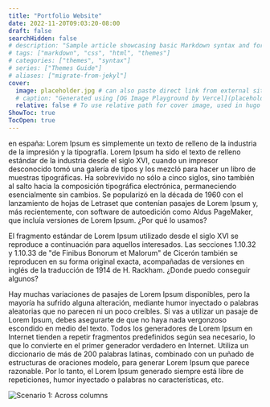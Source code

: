 ```yaml
---
title: "Portfolio Website"
date: 2022-11-20T09:03:20-08:00
draft: false
searchHidden: false
# description: "Sample article showcasing basic Markdown syntax and formatting for HTML elements."
# tags: ["markdown", "css", "html", "themes"]
# categories: ["themes", "syntax"]
# series: ["Themes Guide"]
# aliases: ["migrate-from-jekyl"]
cover:
  image: placeholder.jpg # can also paste direct link from external site
  # caption: "Generated using [OG Image Playground by Vercel](placeholder.jpg)" 
  relative: false # To use relative path for cover image, used in hugo Page-bundles
ShowToc: true
TocOpen: true
---
```


en españa: Lorem Ipsum es simplemente un texto de relleno de la industria de la impresión y la tipografía. Lorem Ipsum ha sido el texto de relleno estándar de la industria desde el siglo XVI, cuando un impresor desconocido tomó una galería de tipos y los mezcló para hacer un libro de muestras tipográficas. Ha sobrevivido no sólo a cinco siglos, sino también al salto hacia la composición tipográfica electrónica, permaneciendo esencialmente sin cambios. Se popularizó en la década de 1960 con el lanzamiento de hojas de Letraset que contenían pasajes de Lorem Ipsum y, más recientemente, con software de autoedición como Aldus PageMaker, que incluía versiones de Lorem Ipsum.
¿Por qué lo usamos?

El fragmento estándar de Lorem Ipsum utilizado desde el siglo XVI se reproduce a continuación para aquellos interesados. Las secciones 1.10.32 y 1.10.33 de "de Finibus Bonorum et Malorum" de Cicerón también se reproducen en su forma original exacta, acompañadas de versiones en inglés de la traducción de 1914 de H. Rackham.
¿Donde puedo conseguir algunos?

Hay muchas variaciones de pasajes de Lorem Ipsum disponibles, pero la mayoría ha sufrido alguna alteración, mediante humor inyectado o palabras aleatorias que no parecen ni un poco creíbles. Si vas a utilizar un pasaje de Lorem Ipsum, debes asegurarte de que no haya nada vergonzoso escondido en medio del texto. Todos los generadores de Lorem Ipsum en Internet tienden a repetir fragmentos predefinidos según sea necesario, lo que lo convierte en el primer generador verdadero en Internet. Utiliza un diccionario de más de 200 palabras latinas, combinado con un puñado de estructuras de oraciones modelo, para generar Lorem Ipsum que parece razonable. Por lo tanto, el Lorem Ipsum generado siempre está libre de repeticiones, humor inyectado o palabras no características, etc.

![Scenario 1: Across columns](https://i.ibb.co/K0HVPBd/paper-mod-profilemode.png)